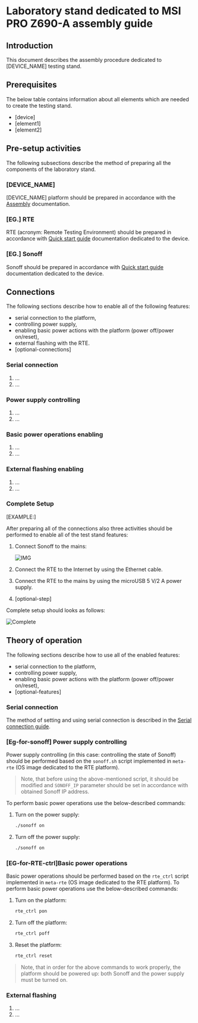 # Laboratory stand dedicated to MSI PRO Z690-A assembly guide

## Introduction

This document describes the assembly procedure dedicated to [DEVICE_NAME]
testing stand.

## Prerequisites

The below table contains information about all elements which are needed to
create the testing stand.

* [device]
* [element1]
* [element2]

## Pre-setup activities

The following subsections describe the method of preparing all the
components of the laboratory stand.

### [DEVICE_NAME]

[DEVICE_NAME] platform should be prepared in accordance with the
[Assembly](some.md#some-section) documentation.

### [EG.] RTE

RTE (acronym: Remote Testing Environment) should be prepared in accordance with
[Quick start guide](../rte/v1.1.0/quick-start-guide.md) documentation dedicated
to the device.

### [EG.] Sonoff

Sonoff should be prepared in accordance with
[Quick start guide](../sonoff/quick-start-guide.md) documentation dedicated to
the device.

## Connections

The following sections describe how to enable all of the following features:

* serial connection to the platform,
* controlling power supply,
* enabling basic power actions with the platform (power off/power on/reset),
* external flashing with the RTE.
* [optional-connections]

### Serial connection

1. ...
1. ...

### Power supply controlling

1. ...
1. ...

### Basic power operations enabling

1. ...
1. ...

### External flashing enabling

1. ...
1. ...

### Complete Setup

[EXAMPLE:]

After preparing all of the connections also three activities should be
performed to enable all of the test stand features:

1. Connect Sonoff to the mains:

    ![IMG](images/sonoff_connected.jpg)

1. Connect the RTE to the Internet by using the Ethernet cable.
1. Connect the RTE to the mains by using the microUSB 5 V/2 A power supply.
1. [optional-step]

Complete setup should looks as follows:

![Complete](images/some-image.jpg)

## Theory of operation

The following sections describe how to use all of the enabled features:

* serial connection to the platform,
* controlling power supply,
* enabling basic power actions with the platform (power off/power on/reset),
* [optional-features]

### Serial connection

The method of setting and using serial connection is described in the
[Serial connection guide](../rte/v1.1.0/serial-port-connection-guide).

### [Eg-for-sonoff] Power supply controlling

Power supply controlling (in this case: controlling the state of Sonoff)
should be performed based on the `sonoff.sh` script implemented in `meta-rte`
(OS image dedicated to the RTE platform).

> Note, that before using the above-mentioned script, it should be modified and
`SONOFF_IP` parameter should be set in accordance with obtained Sonoff IP address.

To perform basic power operations use the below-described commands:

1. Turn on the power supply:

    ```bash
    ./sonoff on
    ```

1. Turn off the power supply:

    ```bash
    ./sonoff on
    ```

### [EG-for-RTE-ctrl]Basic power operations

Basic power operations should be performed based on the `rte_ctrl` script
implemented in `meta-rte` (OS image dedicated to the RTE platform). To perform
basic power operations use the below-described commands:

1. Turn on the platform:

    ```bash
    rte_ctrl pon
    ```

1. Turn off the platform:

    ```bash
    rte_ctrl poff
    ```

1. Reset the platform:

    ```bash
    rte_ctrl reset
    ```

> Note, that in order for the above commands to work properly, the platform
should be powered up: both Sonoff and the power supply must be turned on.

### External flashing

1. ...
1. ...

